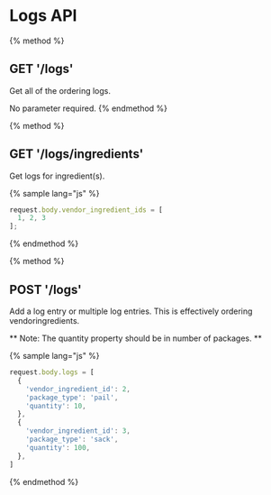 # Logs API
{% method %}
## GET '/logs'

Get all of the ordering logs.

No parameter required.
{% endmethod %}

{% method %}
## GET '/logs/ingredients'

Get logs for ingredient(s).

{% sample lang="js" %}
```js
request.body.vendor_ingredient_ids = [
  1, 2, 3
];
```
{% endmethod %}

{% method %}
## POST '/logs'

Add a log entry or multiple log entries. This is effectively ordering vendoringredients.

** Note: The quantity property should be in number of packages. **

{% sample lang="js" %}
```js
request.body.logs = [
  {
    'vendor_ingredient_id': 2,
    'package_type': 'pail',
    'quantity': 10,
  },
  {
    'vendor_ingredient_id': 3,
    'package_type': 'sack',
    'quantity': 100,
  },
]
```
{% endmethod %}